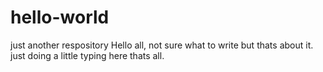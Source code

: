 # hello-world
just another respository
Hello all, not sure what to write but thats about it.
just doing a little typing here thats all.
